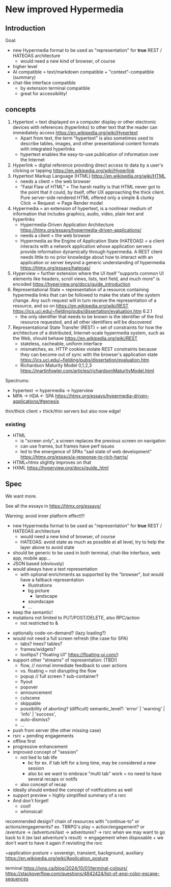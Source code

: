 
# New improved Hypermedia

## Introduction
Goal:
* new Hypermedia format to be used as "representation" for **true** REST / HATEOAS architecture
  * would need a new kind of browser, of course
* higher level
* AI compatible = text/markdown compatible + "context"-compatible (summary)
* chat-like interface compatible
  * by extension terminal compatible
  * great for accessibility!



## concepts

1. Hypertext = text displayed on a computer display or other electronic devices with references (hyperlinks) to other text that the reader can immediately access https://en.wikipedia.org/wiki/Hypertext
   * Apart from text, the term "hypertext" is also sometimes used to describe tables, images, and other presentational content formats with integrated hyperlinks
   * hypertext enables the easy-to-use publication of information over the Internet
2. Hyperlink = digital reference providing direct access to data by a user's clicking or tapping https://en.wikipedia.org/wiki/Hyperlink
3. Hypertext Markup Language (HTML) https://en.wikipedia.org/wiki/HTML
   * needs a client = the web browser
   * "Fatal Flaw of HTML" = The harsh reality is that HTML never got to the point that it could, by itself, offer UX approaching the thick client. Pure server-side rendered HTML offered only a simple & clunky Click → Request → Page Render model
4. Hypermedia = an extension of hypertext, is a nonlinear medium of information that includes graphics, audio, video, plain text and hyperlinks
   - Hypermedia-Driven Application Architecture https://htmx.org/essays/hypermedia-driven-applications/
   - needs a client = the web browser
   - Hypermedia as the Engine of Application State (HATEOAS) = a client interacts with a network application whose application servers provide information dynamically through hypermedia. A REST client needs little to no prior knowledge about how to interact with an application or server beyond a generic understanding of hypermedia https://htmx.org/essays/hateoas/
5. Hyperview = further extension where the UI itself "supports common UI elements like headers, scroll views, lists, text field, and much more" is encoded https://hyperview.org/docs/guide_introduction  
6. Representational State = representation of a resource containing hypermedia links that can be followed to make the state of the system change. Any such request will in turn receive the representation of a resource, and so on https://en.wikipedia.org/wiki/REST https://ics.uci.edu/~fielding/pubs/dissertation/evaluation.htm 6.2.1
   - the only identifier that needs to be known is the identifier of the first resource requested, and all other identifiers will be discovered
7. Representational State Transfer (REST) = set of constraints for how the architecture of a distributed, Internet-scale hypermedia system, such as the Web, should behave https://en.wikipedia.org/wiki/REST
   - stateless, cacheable, uniform interface
   - mismatches, ex. HTTP cookies violate REST constraints because they can become out of sync with the browser's application state https://ics.uci.edu/~fielding/pubs/dissertation/evaluation.htm
   - Richardson Maturity Model 0,1,2,3 https://martinfowler.com/articles/richardsonMaturityModel.html

Spectrums:
- hypertext -> hypermedia -> hyperview
- MPA -> HDA <- SPA https://htmx.org/essays/hypermedia-driven-applications/#genesis

thin/thick client + thick/thin servers but also now edge!

### existing
* HTML
  * is "screen only", a screen replaces the previous screen on navigation
  * can use frames, but frames have perf issues
  * led to the emergence of SPAs "sad state of web development" https://htmx.org/essays/a-response-to-rich-harris/
* HTML+htmx slightly improves on that
* HXML https://hyperview.org/docs/guide_html


## Spec

We want more.

See all the essays in https://htmx.org/essays/

Warning: avoid inner platform effect!!!


* new Hypermedia format to be used as "representation" for **true** REST / HATEOAS architecture
  * would need a new kind of browser, of course
  * HATEOAS: avoid state as much as possible at all level, try to help the layer above to avoid state
* should be generic to be used in both terminal, chat-like interface, web app, mobile app…
* JSON based (obviously)
* would always have a text representation
  * with optional enrichments as supported by the "browser", but would have a fallback representation
    * illustrations
    * bg picture
      * landscape
    * soundscape
    * ...
* keep the semantic!
* mutations not limited to PUT/POST/DELETE, also RPC/action
  * not restricted to <a> & <form>
* optionally code-on-demand? (lazy loading?)
* would not need a full screen refresh (the case for SPA)
  * tabs? trees? tables?
  * frames/widgets?
  * tooltips? ("floating UI" https://floating-ui.com/)
* support other "streams" of representation: (TBD!)
  * flow, // normal immediate feedback to user actions
  * vs. floating = not disrupting the flow
  * popup // full screen ? sub-container?
  * flyout
  * popover
  * announcement
  * cutscene
  * skippable
  * possibility of aborting? (difficult)
  semantic_level?: 'error' | 'warning' | 'info' | 'success',
  * auto-dismiss?
  * ...
* push from server (the other missing case)
* rsrc + pending engagements
* offline first
* progressive enhancement
* improved concept of "session"
  * not tied to tab life
    * bc for ex. if tab left for a long time, may be considered a new session
    * also bc we want to embrace "multi tab" work = no need to have several recaps or notifs
  * also concept of recap
* ideally should embed the concept of notifications as well
* support preview = highly simplified summary of a rsrc
* And don't forget!
  * cool!
  * whimsical!


recommended design?
chain of resources with "continue-to" or actions/engagements?
ex. TBRPG's play = action/engagement? or /aventure -> /adventure/last -> adventures?
-> rsrc when we may want to go back to it (ex last adventure's result)
-> engagement when disposable + we don't want to have it again if revisiting the rsrc



+application posture = sovereign, transient, background, auxiliary https://en.wikipedia.org/wiki/Application_posture

terminal
https://jvns.ca/blog/2024/10/01/terminal-colours/
https://stackoverflow.com/questions/4842424/list-of-ansi-color-escape-sequences
